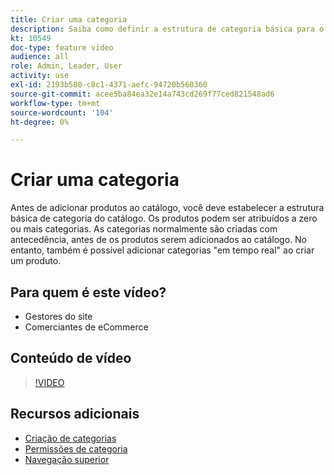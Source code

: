 ```yaml
---
title: Criar uma categoria
description: Saiba como definir a estrutura de categoria básica para o catálogo de produtos.
kt: 10549
doc-type: feature video
audience: all
role: Admin, Leader, User
activity: use
exl-id: 2193b580-c8c1-4371-aefc-94720b560360
source-git-commit: acee5ba84ea32e14a743cd269f77ced821548ad6
workflow-type: tm+mt
source-wordcount: '104'
ht-degree: 0%

---
```


# Criar uma categoria

Antes de adicionar produtos ao catálogo, você deve estabelecer a estrutura básica de categoria do catálogo. Os produtos podem ser atribuídos a zero ou mais categorias. As categorias normalmente são criadas com antecedência, antes de os produtos serem adicionados ao catálogo. No entanto, também é possível adicionar categorias &quot;em tempo real&quot; ao criar um produto.

## Para quem é este vídeo?

- Gestores do site
- Comerciantes de eCommerce

## Conteúdo de vídeo

>[!VIDEO](https://video.tv.adobe.com/v/343746?quality=12&learn=on)

## Recursos adicionais

- [Criação de categorias](https://docs.magento.com/user-guide/catalog/category-create.html)
- [Permissões de categoria](https://docs.magento.com/user-guide/catalog/category-permissions.html)
- [Navegação superior](https://docs.magento.com/user-guide/catalog/navigation-top.html)

